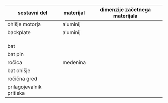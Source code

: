 | sestavni del                  | materijal | dimenzije začetnega materijala |
|-------------------------------|-----------|--------------------------------|
| ohišje motorja                | aluminij  |                                |
| backplate                     | aluminij  |                                |
|                               |           |                                |
|                               |           |                                |
|                               |           |                                |
| bat                           |           |                                |
| bat pin                       |           |                                |
| ročica                        | medenina  |                                |
| bat ohišje                    |           |                                |
| ročična gred                  |           |                                |
| prilagojevalnik pritiska      |           |                                |
